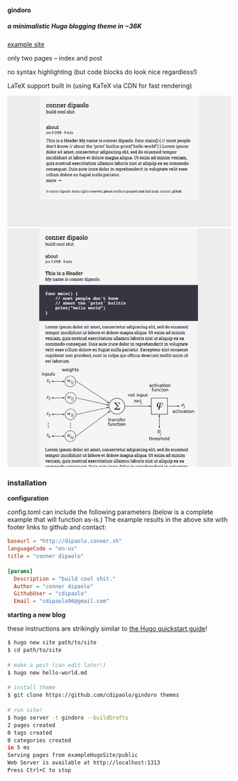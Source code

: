 #### gindoro
##### a minimalistic Hugo blogging theme in ~36K

[example site](http://dipaolo.conner.sh)

only two pages – index and post

no syntax highlighting (but code blocks do look nice regardless!)

LaTeX support built in (using KaTeX via CDN for fast rendering)

![front page screenshot](gindoro-index-screenshot.png)
![screenshot](gindoro-screenshot.png)

### installation

**configuration**

config.toml can include the following parameters (below is a complete example that will function as-is.) The example results in the above site with footer links to github and contact:

```toml
baseurl = "http://dipaolo.conner.sh"
languageCode = "en-us"
title = "conner dipaolo"

[params]
  Description = "build cool shit."
  Author = "conner dipaolo"
  GithubUser = "cdipaolo"
  Email = "cdipaolo96@gmail.com"
```

**starting a new blog**

these instructions are strikingly similar to [the Hugo quickstart guide](http://gohugo.io/overview/quickstart/)!

```bash
$ hugo new site path/to/site
$ cd path/to/site

# make a post (can edit later!)
$ hugo new hello-world.md

# install theme
$ git clone https://github.com/cdipaolo/gindoro themes

# run site!
$ hugo server -t gindoro --buildDrafts
2 pages created
0 tags created
0 categories created
in 5 ms
Serving pages from exampleHugoSite/public
Web Server is available at http://localhost:1313
Press Ctrl+C to stop
```
